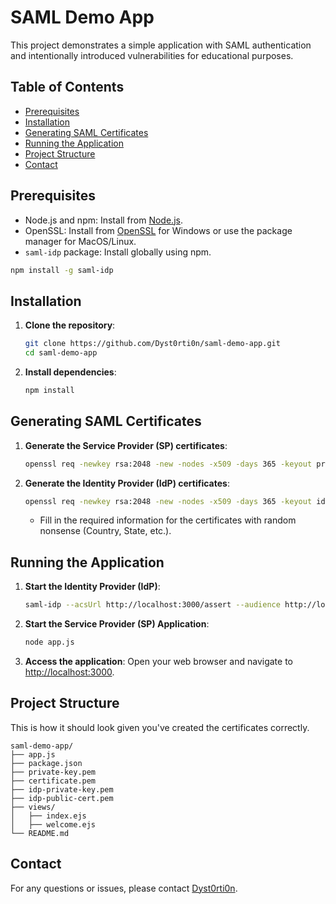 # SAML Demo App
This project demonstrates a simple application with SAML authentication and intentionally introduced vulnerabilities for educational purposes.

## Table of Contents

- [Prerequisites](#prerequisites)
- [Installation](#installation)
- [Generating SAML Certificates](#generating-saml-certificates)
- [Running the Application](#running-the-application)
- [Project Structure](#project-structure)
- [Contact](#contact)

## Prerequisites

- Node.js and npm: Install from [Node.js](https://nodejs.org/).
- OpenSSL: Install from [OpenSSL](https://slproweb.com/products/Win32OpenSSL.html) for Windows or use the package manager for MacOS/Linux.
- `saml-idp` package: Install globally using npm.

```bash
npm install -g saml-idp
```

## Installation

1. **Clone the repository**:

   ```bash
   git clone https://github.com/Dyst0rti0n/saml-demo-app.git
   cd saml-demo-app
   ```

2. **Install dependencies**:

   ```bash
   npm install
   ```

## Generating SAML Certificates

1. **Generate the Service Provider (SP) certificates**:

   ```bash
   openssl req -newkey rsa:2048 -new -nodes -x509 -days 365 -keyout private-key.pem -out certificate.pem
   ```

2. **Generate the Identity Provider (IdP) certificates**:

   ```bash
   openssl req -newkey rsa:2048 -new -nodes -x509 -days 365 -keyout idp-private-key.pem -out idp-public-cert.pem
   ```

   - Fill in the required information for the certificates with random nonsense (Country, State, etc.).

## Running the Application

1. **Start the Identity Provider (IdP)**:

   ```bash
   saml-idp --acsUrl http://localhost:3000/assert --audience http://localhost:3000/metadata.xml --key idp-private-key.pem --cert idp-public-cert.pem
   ```

2. **Start the Service Provider (SP) Application**:

   ```bash
   node app.js
   ```

3. **Access the application**:
   Open your web browser and navigate to [http://localhost:3000](http://localhost:3000).

## Project Structure

This is how it should look given you've created the certificates correctly.
```
saml-demo-app/
├── app.js
├── package.json
├── private-key.pem
├── certificate.pem
├── idp-private-key.pem
├── idp-public-cert.pem
├── views/
│   ├── index.ejs
│   ├── welcome.ejs
└── README.md
```

## Contact

For any questions or issues, please contact [Dyst0rti0n](https://github.com/Dyst0rti0n).
